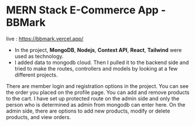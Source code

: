# MERN Stack E-Commerce App - **BBMark**

live : https://bbmark.vercel.app/

* In the project, **MongoDB**, **Nodejs**, **Context API**, **React**, **Tailwind** were used as technology.
* I added data to mongodb cloud. Then I pulled it to the backend side and tried to make the routes, controllers and models by looking at a few different projects.

There are member login and registration options in the project. You can see the order you placed on the profile page. You can add and remove products to the cart. I have set up protected route on the admin side and only the person who is determined as admin from mongodb can enter here. On the admin side, there are options to add new products, modify or delete products, and view orders.
